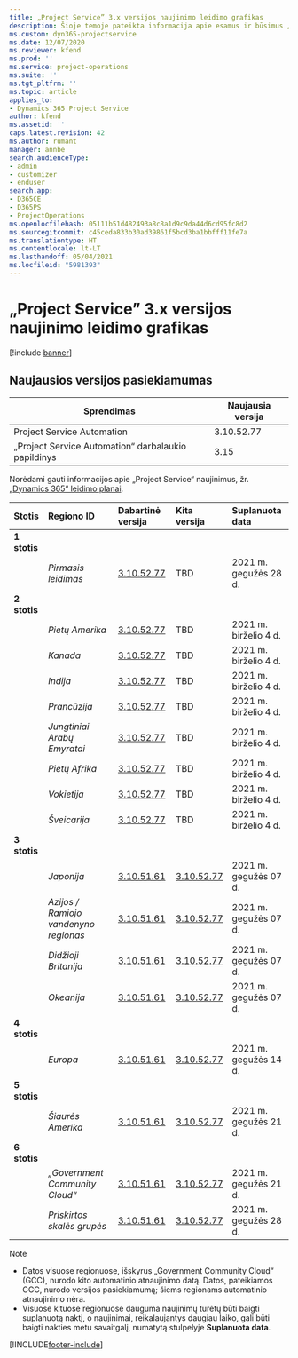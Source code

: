 ```yaml
---
title: „Project Service” 3.x versijos naujinimo leidimo grafikas
description: Šioje temoje pateikta informacija apie esamus ir būsimus „Dynamics 365 Project Service Automation“ leidimus.
ms.custom: dyn365-projectservice
ms.date: 12/07/2020
ms.reviewer: kfend
ms.prod: ''
ms.service: project-operations
ms.suite: ''
ms.tgt_pltfrm: ''
ms.topic: article
applies_to:
- Dynamics 365 Project Service
author: kfend
ms.assetid: ''
caps.latest.revision: 42
ms.author: rumant
manager: annbe
search.audienceType:
- admin
- customizer
- enduser
search.app:
- D365CE
- D365PS
- ProjectOperations
ms.openlocfilehash: 05111b51d482493a8c8a1d9c9da44d6cd95fc8d2
ms.sourcegitcommit: c45ceda833b30ad39861f5bcd3ba1bbfff11fe7a
ms.translationtype: HT
ms.contentlocale: lt-LT
ms.lasthandoff: 05/04/2021
ms.locfileid: "5981393"
---
```

# <a name="update-release-schedule-for-project-service-3x"></a>„Project Service” 3.x versijos naujinimo leidimo grafikas

[!include [banner](../includes/psa-now-project-operations.md)]

## <a name="latest-version-availability"></a>Naujausios versijos pasiekiamumas

| Sprendimas  | Naujausia versija |
|-------|----|
| Project Service Automation    | 3.10.52.77 |
| „Project Service Automation“ darbalaukio papildinys                | 3.15          |

Norėdami gauti informacijos apie „Project Service“ naujinimus, žr. [„Dynamics 365“ leidimo planai](/dynamics365/release-plans/). 

| Stotis  | Regiono ID | Dabartinė versija | Kita versija |  Suplanuota data
| :---   | :---   | :---   | :---   |:---   |         
|<strong>1 stotis</strong> | |  |  | |
| | <i>Pirmasis leidimas</i> | [3.10.52.77](whats-new-ur-31.md) | TBD | 2021 m. gegužės 28 d.
|<strong>2 stotis</strong> | |  |  | |
| | <i>Pietų Amerika</i> | [3.10.52.77](whats-new-ur-31.md) | TBD | 2021 m. birželio 4 d.
| | <i>Kanada</i> | [3.10.52.77](whats-new-ur-31.md) | TBD | 2021 m. birželio 4 d.
| | <i>Indija</i> | [3.10.52.77](whats-new-ur-31.md) | TBD | 2021 m. birželio 4 d.
| | <i>Prancūzija</i> | [3.10.52.77](whats-new-ur-31.md) | TBD | 2021 m. birželio 4 d.
| | <i>Jungtiniai Arabų Emyratai</i> | [3.10.52.77](whats-new-ur-31.md) | TBD | 2021 m. birželio 4 d.
| | <i>Pietų Afrika</i> | [3.10.52.77](whats-new-ur-31.md) | TBD | 2021 m. birželio 4 d.
| | <i>Vokietija</i> | [3.10.52.77](whats-new-ur-31.md) | TBD | 2021 m. birželio 4 d.
| | <i>Šveicarija</i> | [3.10.52.77](whats-new-ur-31.md) | TBD | 2021 m. birželio 4 d.
|<strong>3 stotis</strong> | |  |  | |
| | <i>Japonija</i> | [3.10.51.61](whats-new-ur-30.md) | [3.10.52.77](whats-new-ur-31.md) | 2021 m. gegužės 07 d.
| | <i>Azijos / Ramiojo vandenyno regionas</i> | [3.10.51.61](whats-new-ur-30.md) | [3.10.52.77](whats-new-ur-31.md) | 2021 m. gegužės 07 d.
| | <i>Didžioji Britanija</i> | [3.10.51.61](whats-new-ur-30.md) | [3.10.52.77](whats-new-ur-31.md) | 2021 m. gegužės 07 d.
| | <i>Okeanija</i> | [3.10.51.61](whats-new-ur-30.md) | [3.10.52.77](whats-new-ur-31.md) | 2021 m. gegužės 07 d.
|<strong>4 stotis</strong> | |  |  | |
| | <i>Europa</i> | [3.10.51.61](whats-new-ur-30.md) | [3.10.52.77](whats-new-ur-31.md) | 2021 m. gegužės 14 d.
|<strong>5 stotis</strong> | |  |  | |
| | <i>Šiaurės Amerika</i> | [3.10.51.61](whats-new-ur-30.md) | [3.10.52.77](whats-new-ur-31.md) | 2021 m. gegužės 21 d.
|<strong>6 stotis</strong> | |  |  | |
| | <i>„Government Community Cloud“</i> | [3.10.51.61](whats-new-ur-30.md) | [3.10.52.77](whats-new-ur-31.md) | 2021 m. gegužės 21 d.
| | <i>Priskirtos skalės grupės</i> | [3.10.51.61](whats-new-ur-30.md) | [3.10.52.77](whats-new-ur-31.md) | 2021 m. gegužės 28 d.

>[!Note]
> - Datos visuose regionuose, išskyrus „Government Community Cloud“ (GCC), nurodo kito automatinio atnaujinimo datą. Datos, pateikiamos GCC, nurodo versijos pasiekiamumą; šiems regionams automatinio atnaujinimo nėra.
> - Visuose kituose regionuose dauguma naujinimų turėtų būti baigti suplanuotą naktį, o naujinimai, reikalaujantys daugiau laiko, gali būti baigti nakties metu savaitgalį, numatytą stulpelyje **Suplanuota data**.


[!INCLUDE[footer-include](../includes/footer-banner.md)]
